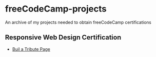 # freeCodeCamp-projects

An archive of my projects needed to obtain freeCodeCamp certifications

## Responsive Web Design Certification

- [Buil a Tribute Page](https://pahbloo.github.io/freeCodeCamp-projects/responsive-web-design-certification/build-a-tribute-page/)
